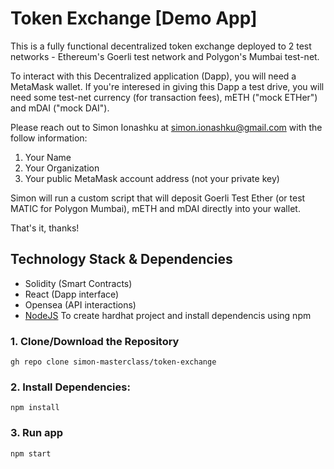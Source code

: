 # Token Exchange [Demo App]

This is a fully functional decentralized token exchange deployed to 2 test networks - Ethereum's Goerli test network and Polygon's Mumbai test-net.

To interact with this Decentralized application (Dapp), you will need a MetaMask wallet. 
If you're interesed in giving this Dapp a test drive, you will need some test-net currency (for transaction fees), mETH ("mock ETHer") and mDAI ("mock DAI").

Please reach out to Simon Ionashku at simon.ionashku@gmail.com with the follow information:

1) Your Name
2) Your Organization
3) Your public MetaMask account address (not your private key)

Simon will run a custom script that will deposit Goerli Test Ether (or test MATIC for Polygon Mumbai), mETH and mDAI directly into your wallet.

That's it, thanks!

## Technology Stack & Dependencies

- Solidity (Smart Contracts)
- React (Dapp interface)
- Opensea (API interactions)
- [NodeJS](https://nodejs.org/en/) To create hardhat project and install dependencis using npm

### 1. Clone/Download the Repository
```
gh repo clone simon-masterclass/token-exchange
```

### 2. Install Dependencies:
```
npm install
```

### 3. Run app
```
npm start
```